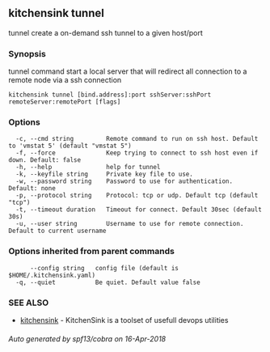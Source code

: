 ## kitchensink tunnel

tunnel create a on-demand ssh tunnel to a given host/port  

### Synopsis

tunnel command start a local server that will redirect all connection to a remote node via a ssh connection

```
kitchensink tunnel [bind.address]:port sshServer:sshPort remoteServer:remotePort [flags]
```

### Options

```
  -c, --cmd string         Remote command to run on ssh host. Default to 'vmstat 5' (default "vmstat 5")
  -f, --force              Keep trying to connect to ssh host even if down. Default: false
  -h, --help               help for tunnel
  -k, --keyfile string     Private key file to use.
  -w, --password string    Password to use for authentication. Default: none
  -p, --protocol string    Protocol: tcp or udp. Default tcp (default "tcp")
  -t, --timeout duration   Timeout for connect. Default 30sec (default 30s)
  -u, --user string        Username to use for remote connection. Default to current username
```

### Options inherited from parent commands

```
      --config string   config file (default is $HOME/.kitchensink.yaml)
  -q, --quiet           Be quiet. Default value false
```

### SEE ALSO

* [kitchensink](kitchensink.md)	 - KitchenSink is a toolset of usefull devops utilities

###### Auto generated by spf13/cobra on 16-Apr-2018
